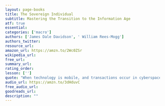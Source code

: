 ```yaml
---
layout: page-books
title: The Sovereign Individual
subtitle: Mastering the Transition to the Information Age
atf: true
essential: 
categories: ['macro']
authors: ['James Dale Davidson', ' William Rees-Mogg']
authors_twitter: 
resource_url: 
amazon_url: https://amzn.to/2Wc0ZSr
wikipedia_url: 
free_url: 
summary_url: 
rating_order: 
lesson: ['']
quote: "When technology is mobile, and transactions occur in cyberspace, as they increasingly will do, governments will no longer be able to charge more for their services than they are worth to the people who pay for them."
audio_url: https://amzn.to/3dHduvC
free_audio_url: 
goodreads_url: 
description: ""
---
```

